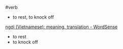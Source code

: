 #verb 


- to rest, to knock off


[ngơi‎ (Vietnamese): meaning, translation - WordSense](https://www.wordsense.eu/ng%C6%A1i/)
- to rest
- to knock off